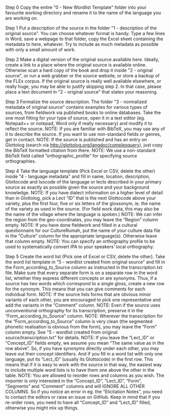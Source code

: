 ﻿Step 0
Copy the entire "0 - New Wordlist Template" folder into your favourite working directory and rename it to the name of the language you are working on.

Step 1
Put a description of the source in the folder "1 - description of the original source". You can choose whatever format is handy. Type a few lines in Word, save a webpage to that folder, copy the Excel sheet containing the metadata to here, whatever. Try to include as much metadata as possible with only a small amount of work.

Step 2
Make a digital version of the original source available here. Ideally, create a link to a place where the original source is available online. Otherwise scan a hard copy of the book and drop it inside "2 - original source", or run a web grabber or the source website, or store a backup of the FLEx corpus. If the original source is really well available elsewhere, or really huge, you may be able to justify skipping step 2. In that case, please place a text document in "2 - original source" that states your reasoning.

Step 3
Formalize the source description. The folder "3 - normalized metadata of original source" contains examples for various types of sources, from fieldwork via published books to online databases. Take the one most fitting for your type of source, open it in a text editor (eg. Notepad++ or notepad, Word only if really necessary) and modify it to reflect the source.
    NOTE: If you are familiar with BibTeX, you may use any of it to describe the
          source. If you want to use non-standard fields or genres, get in
          contact.
    NOTE: If the source is published and has an entry on Glottolog (search via
          http://glottolog.org/langdoc/complexquery), just copy the
          BibTeX formatted citation from there.
    NOTE: We use a non-standard BibTeX field called “orthographic_profile”
          for specifying source orthographies.
          
Step 4
Take the language template (Pick Excel or CSV, delete the other) inside "4 - language metadata" and fill in name, location, description, Glottocode and Isocode of the language or lects described in your primary source as exactly as possible given the source and your background knowledge.
    NOTE: If you have dialect information on a higher level of detail than in
          Glottolog, pick a Lect “ID” that is the next Glottocode above your
          variety, plus the first four, five or six letters of the glossonym,
          ie. the name of the variety as used in the source. (For field work
          data, this may also be the name of the village where the language is
          spoken.)
    NOTE: We can infer the region from the geo-coordinates, you may leave the
          “Region” column empty.
    NOTE: If you have done fieldwork and filled in a cultural questionnaire for
          our CultureRumah, put the name of your culture data file in the
          “Culture” column for the appropriate language(s). Otherwise leave that
          column empty.
    NOTE: You can specify an orthography profile to be used to systematically
          convert IPA to your speakers’ local orthography.
          
Step 5
Create the word list (Pick one of Excel or CSV, delete the other). Take the word list template in "5 - wordlist created from original source" and fill in the Form_according_to_Source column as instructed in the transcription.txt file. Make sure that every separate form is on a separate row in the word list, whether they express different concepts or are synonyms. Thus, if a source has two words which correspond to a single gloss, create a new row for the synonym. This means that you can give comments for each individual form.
    NOTE: If the source lists forms that are obvious minor variants of each
          other, you are encouraged to pick one representative and add the
          variants in the “Comment” column.
    NOTE: Even if the source uses unconventional orthography for its
          transcription, preserve it in the “Form_according_to_Source” column.
    NOTE: Wherever the transcription for the “Form_according_to_Source” column is very clean (the
          segmented phonetic realisation is obvious from the form), you may
          leave the “Form” column empty. See "5 - wordlist created from
          original source/transcription.txt" for details.
    NOTE: If you leave the “Lect_ID” or “Concept_ID” fields empty, we assume you
          mean “The same value as in the row above”. So, if you have synonyms
          directly under each other, you may leave out their concept
          identifiers. And if you fill in a word list with only one language,
          put its “Lect_ID” (usually its Glottocode) in the first row. This
          means that if it is easy to work with the source in that way, the
          easiest way to include multiple word lists is to have them one above
          the other in the table.
    NOTE: You are allowed to reorder rows and columns as you wish. The importer
          is only interested in the “Concept_ID”, “Lect_ID”, “Form”, “Segments”
          and “Comment” columns and will IGNORE ALL OTHER COLUMNS. So if you
          notice an error in eg. the “Elicitation Notes”, you need to contact
          the editors or raise an issue on GitHub. Keep in mind that if you
          re-order rows, you need to have all “Concept_ID” and “Lect_ID” filled,
          otherwise you might mix up things.


